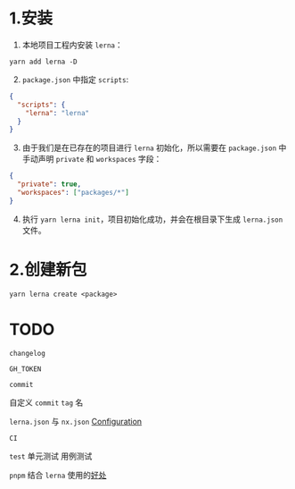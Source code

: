# 1.安装

1. 本地项目工程内安装 `lerna`：

```shell
yarn add lerna -D
```

2. `package.json` 中指定 `scripts`:

```json
{
  "scripts": {
    "lerna": "lerna"
  }
}
```

3. 由于我们是在已存在的项目进行 `lerna` 初始化，所以需要在 `package.json` 中手动声明 `private` 和 `workspaces` 字段：

```json
{
  "private": true,
  "workspaces": ["packages/*"]
}
```

4. 执行 `yarn lerna init`，项目初始化成功，并会在根目录下生成 `lerna.json` 文件。

# 2.创建新包

```shell
yarn lerna create <package>
```


# TODO

`changelog`

`GH_TOKEN`

`commit`

自定义 `commit` `tag` 名

`lerna.json` 与 `nx.json` [Configuration](https://lerna.js.org/docs/api-reference/configuration)

`CI`

`test` 单元测试 用例测试

`pnpm` 结合 `lerna` 使用的[好处](https://lerna.js.org/docs/recipes/using-pnpm-with-lerna)

